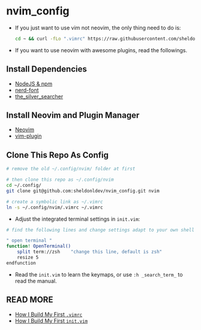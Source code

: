 # nvim_config

* If you just want to use vim not neovim, the only thing need to do is:
    ```bash
    cd ~ && curl -fLo ".vimrc" https://raw.githubusercontent.com/sheldonldev/nvim_config/main/.vimrc
    ```

* If you want to use neovim with awesome plugins, read the followings.


## Install Dependencies

* [NodeJS & npm](https://nodejs.org)
* [nerd-font](https://github.com/ryanoasis/nerd-fonts#font-installation")
* [the_silver_searcher](https://github.com/ggreer/the_silver_searcher)

## Install Neovim and Plugin Manager

* [Neovim](https://neovim.io)
* [vim-plugin](https://github.com/junegunn/vim-plug)

## Clone This Repo As Config

```bash
# remove the old ~/.config/nvim/ folder at first

# then clone this repo as ~/.config/nvim
cd ~/.config/
git clone git@github.com:sheldonldev/nvim_config.git nvim

# create a symbolic link as ~/.vimrc
ln -s ~/.config/nvim/.vimrc ~/.vimrc
```

* Adjust the integrated terminal settings in `init.vim`:

```bash
# find the following lines and change settings adapt to your own shell

" open terminal "
function! OpenTerminal()
    split term://zsh    "change this line, default is zsh"
    resize 5
endfunction
```

* Read the `init.vim` to learn the keymaps, or use `:h _search_term_` to read the manual.

## READ MORE

* [How I Build My First `.vimrc`](https://doc.sheldonl.dev/working-env/vim-based-workspace/make-vim-awesome.md)
* [How I Build My First `init.vim`](https://doc.sheldonl.dev/working-env/vim-based-workspace/nvim-for-web-dev.md)
